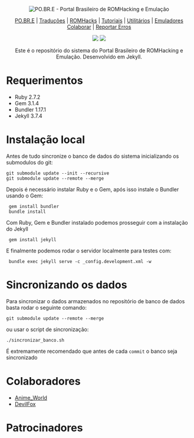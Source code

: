 <p align="center"><img alt="PO.BR.E - Portal Brasileiro de ROMHacking e Emulação" src="https://github.com/romhackersbr/romhackersbr.github.io/blob/main/assets/svg/logo.svg"></p>
<p align="center">
    <a href="https://romhackers.org/">PO.BR.E</a> |
    <a href="https://romhackers.org/traducoes">Traduções</a> |
    <a href="https://romhackers.org/romhacks">ROMHacks</a> |
    <a href="https://romhackers.org/tutoriais">Tutoriais</a> |
    <a href="https://romhackers.org/utilitarios">Utilitários</a> |
    <a href="https://romhackers.org/emuladores">Emuladores</a>
    <br />
    <a href="https://romhackers.org/colaborando">Colaborar</a> | 
    <a href="https://github.com/romhackersbr/romhackersbr.github.io/issues">Reportar Erros</a>
</p>
</p>
<p align="center">
    <a href="#"><img src="https://img.shields.io/github/last-commit/romhackersbr/romhackersbr.github.io?label=%C3%BAltima%20modifica%C3%A7%C3%A3o" /></a>
    <a href="https://discord.com/invite/keJkKWk"><img src="https://img.shields.io/discord/89646072086929408?label=discord" /></a>
</p>
<p align="center">
Este é o repositório do sistema do Portal Brasileiro de ROMHacking e Emulação. Desenvolvido em Jekyll.
</p>

# Requerimentos
- Ruby 2.7.2
- Gem 3.1.4
- Bundler 1.17.1
- Jekyll 3.7.4


# Instalação local
Antes de tudo sincronize o banco de dados do sistema inicializando os submodulos do git:
```
git submodule update --init --recursive
git submodule update --remote --merge
```

Depois é necessário instalar Ruby e o Gem, após isso instale o Bundler usando o Gem:
```
 gem install bundler
 bundle install
```

Com Ruby, Gem e Bundler instalado podemos prosseguir com a instalação do Jekyll
```
 gem install jekyll
```

E finalmente podemos rodar o servidor localmente para testes com:
```
 bundle exec jekyll serve -c _config.development.xml -w
```


# Sincronizando os dados
Para sincronizar o dados armazenados no repositório de banco de dados basta rodar o seguinte comando:
```
git submodule update --remote --merge
```
ou usar o script de sincronização:
```
./sincronizar_banco.sh
```
É extremamente recomendado que antes de cada `commit` o banco seja sincronizado


# Colaboradores
- [Anime_World](https://github.com/hansbonini)
- [DevilFox](https://github.com/devilfox)


# Patrocinadores

